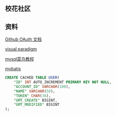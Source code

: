 ## 校花社区

## 资料
[Github OAuth 文档](https://developer.github.com/apps/building-oauth-apps/creating-an-oauth-app/)

[visual paradigm](https://www.visual-paradigm.com/cn/)

[mysql菜鸟教程](https://www.runoob.com/mysql/mysql-update-query.html)

[mybatis](http://mybatis.org/spring-boot-starter/mybatis-spring-boot-autoconfigure/)

```SQL
CREATE CACHED TABLE USER(
    "ID" INT AUTO_INCREMENT PRIMARY KEY NOT NULL,
    "ACCOUNT_ID" VARCHAR(100),
    "NAME" VARCHAR(50),
    "TOKEN" CHAR(36),
    "GMT_CREATE" BIGINT,
    "GMT_MODIFIED" BIGINT
);


```


